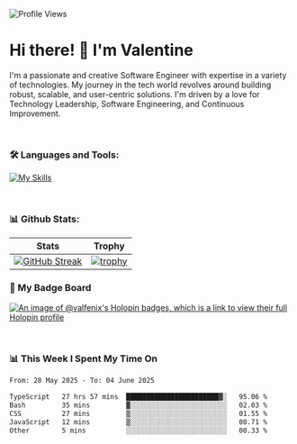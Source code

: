
    
![Profile Views](https://komarev.com/ghpvc/?username=theodogwutech&color=blue)

# Hi there! 👋 I'm Valentine 
I'm a passionate and creative Software Engineer with expertise in a variety of technologies. My journey in the tech world revolves around building robust, scalable, and user-centric solutions. I'm driven by a love for Technology Leadership, Software Engineering, and Continuous Improvement.

<br />



### 🛠 Languages and Tools:

[![My Skills](https://skillicons.dev/icons?i=nodejs,js,nestjs,nextjs,react,vuejs,nuxtjs,express,tailwind,styledcomponents,materialui,mongodb,sequelize,mysql,postgres,pinia,redux,vite,html,css,pug,aws,prisma,bitbucket,bootstrap,emotion,git,gitlab,go,heroku,jest,netlify,nginx,npm,postman,rabbitmq,redis,supabase,svg,github,ts,ubuntu,vercel,vscode,yarn,powershell&perline=15)](https://skillicons.dev)

<br />

### 📊 Github Stats:

| Stats            | Trophy               |
|-----------------------|-------------------|
| [![GitHub Streak](https://streak-stats.demolab.com?user=theodogwutech&theme=great-gatsby&hide_border=true&border_radius=9.9)](https://git.io/streak-stats) | [![trophy](https://github-profile-trophy.vercel.app/?username=theodogwutech&theme=darkhub&column=7)](https://github.com/ryo-ma/github-profile-trophy) |

### 🥇 My Badge Board
[![An image of @valfenix's Holopin badges, which is a link to view their full Holopin profile](https://holopin.me/valfenix)](https://holopin.io/@valfenix)

<br />

### 📊 This Week I Spent My Time On
<!--START_SECTION:waka-->

```txt
From: 28 May 2025 - To: 04 June 2025

TypeScript   27 hrs 57 mins  ███████████████████████▓░   95.06 %
Bash         35 mins         ▓░░░░░░░░░░░░░░░░░░░░░░░░   02.03 %
CSS          27 mins         ▒░░░░░░░░░░░░░░░░░░░░░░░░   01.55 %
JavaScript   12 mins         ▒░░░░░░░░░░░░░░░░░░░░░░░░   00.71 %
Other        5 mins          ░░░░░░░░░░░░░░░░░░░░░░░░░   00.33 %
```

<!--END_SECTION:waka-->





